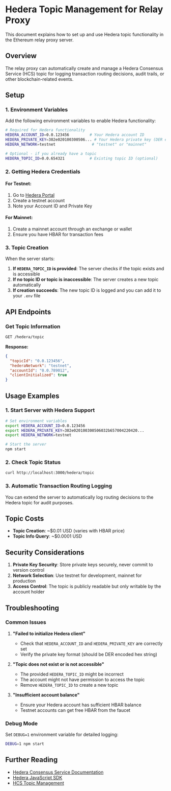 # Hedera Topic Management for Relay Proxy

This document explains how to set up and use Hedera topic functionality in the Ethereum relay proxy server.

## Overview

The relay proxy can automatically create and manage a Hedera Consensus Service (HCS) topic for logging transaction routing decisions, audit trails, or other blockchain-related events.

## Setup

### 1. Environment Variables

Add the following environment variables to enable Hedera functionality:

```bash
# Required for Hedera functionality
HEDERA_ACCOUNT_ID=0.0.123456         # Your Hedera account ID
HEDERA_PRIVATE_KEY=302e020100300506... # Your Hedera private key (DER encoded)
HEDERA_NETWORK=testnet                # "testnet" or "mainnet"

# Optional - if you already have a topic
HEDERA_TOPIC_ID=0.0.654321           # Existing topic ID (optional)
```

### 2. Getting Hedera Credentials

#### For Testnet:
1. Go to [Hedera Portal](https://portal.hedera.com/)
2. Create a testnet account
3. Note your Account ID and Private Key

#### For Mainnet:
1. Create a mainnet account through an exchange or wallet
2. Ensure you have HBAR for transaction fees

### 3. Topic Creation

When the server starts:

1. **If `HEDERA_TOPIC_ID` is provided**: The server checks if the topic exists and is accessible
2. **If no topic ID or topic is inaccessible**: The server creates a new topic automatically
3. **If creation succeeds**: The new topic ID is logged and you can add it to your `.env` file

## API Endpoints

### Get Topic Information

```bash
GET /hedera/topic
```

**Response:**
```json
{
  "topicId": "0.0.123456",
  "hederaNetwork": "testnet",
  "accountId": "0.0.789012",
  "clientInitialized": true
}
```

## Usage Examples

### 1. Start Server with Hedera Support

```bash
# Set environment variables
export HEDERA_ACCOUNT_ID=0.0.123456
export HEDERA_PRIVATE_KEY=302e020100300506032b657004220420...
export HEDERA_NETWORK=testnet

# Start the server
npm start
```

### 2. Check Topic Status

```bash
curl http://localhost:3000/hedera/topic
```

### 3. Automatic Transaction Routing Logging

You can extend the server to automatically log routing decisions to the Hedera topic for audit purposes.

## Topic Costs

- **Topic Creation**: ~$0.01 USD (varies with HBAR price)
- **Topic Info Query**: ~$0.0001 USD

## Security Considerations

1. **Private Key Security**: Store private keys securely, never commit to version control
2. **Network Selection**: Use testnet for development, mainnet for production
3. **Access Control**: The topic is publicly readable but only writable by the account holder

## Troubleshooting

### Common Issues

1. **"Failed to initialize Hedera client"**
   - Check that `HEDERA_ACCOUNT_ID` and `HEDERA_PRIVATE_KEY` are correctly set
   - Verify the private key format (should be DER encoded hex string)

2. **"Topic does not exist or is not accessible"**
   - The provided `HEDERA_TOPIC_ID` might be incorrect
   - The account might not have permission to access the topic
   - Remove `HEDERA_TOPIC_ID` to create a new topic

3. **"Insufficient account balance"**
   - Ensure your Hedera account has sufficient HBAR balance
   - Testnet accounts can get free HBAR from the faucet

### Debug Mode

Set `DEBUG=1` environment variable for detailed logging:

```bash
DEBUG=1 npm start
```

## Further Reading

- [Hedera Consensus Service Documentation](https://docs.hedera.com/hedera/core-concepts/consensus-service)
- [Hedera JavaScript SDK](https://github.com/hashgraph/hedera-sdk-js)
- [HCS Topic Management](https://docs.hedera.com/hedera/sdks-and-apis/sdks/consensus-service)
